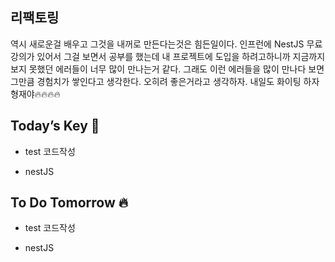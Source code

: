## 리팩토링

역시 새로운걸 배우고 그것을 내꺼로 만든다는것은 힘든일이다. 인프런에 NestJS 무료강의가 있어서 그걸 보면서 공부를 했는데 내 프로젝트에 도입을 하려고하니까 지금까지 보지 못했던 에러들이 너무 많이 만나는거 같다. 그래도 이런 에러들을 많이 만나다 보면 그만큼 경험치가 쌓인다고 생각한다. 오히려 좋은거라고 생각하자.
내일도 화이팅 하자 형재야🔥🔥🔥🔥  

## Today’s Key 🔑

- test 코드작성

- nestJS

## To Do Tomorrow 🔥

- test 코드작성

- nestJS


